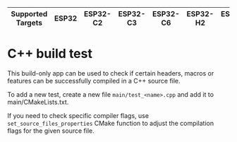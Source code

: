 | Supported Targets | ESP32 | ESP32-C2 | ESP32-C3 | ESP32-C6 | ESP32-H2 | ESP32-S2 | ESP32-S3 |
| ----------------- | ----- | -------- | -------- | -------- | -------- | -------- | -------- |

# C++ build test

This build-only app can be used to check if certain headers, macros or features can be successfully compiled in a C++ source file.

To add a new test, create a new file `main/test_<name>.cpp` and add it to main/CMakeLists.txt.

If you need to check specific compiler flags, use `set_source_files_properties` CMake function to adjust the compilation flags for the given source file.
